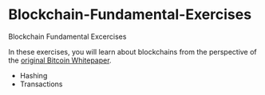 # Blockchain-Fundamental-Exercises
Blockchain Fundamental Excercises

In these exercises, you will learn about blockchains from the perspective of the [original Bitcoin Whitepaper](https://bitcoin.org/en/bitcoin-paper).

- Hashing
- Transactions
